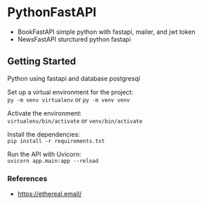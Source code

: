 # PythonFastAPI
* BookFastAPI simple python with fastapi, mailer, and jwt token
* NewsFastAPI sturctured python fastapi

## Getting Started
Python using fastapi and database postgresql


Set up a virtual environment for the project:  
`py -m venv virtualenv` or
`py -m venv venv`

Activate the environment:  
`virtualenv/bin/activate` or
`venv/bin/activate`

Install the dependencies:  
`pip install -r requirements.txt`

Run the API with Uvicorn:  
`uvicorn app.main:app --reload`

### References
* https://ethereal.email/
